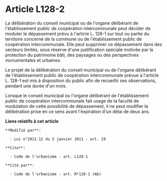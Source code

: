 # Article L128-2

La délibération du conseil municipal ou de l'organe délibérant de l'établissement public de coopération intercommunale peut
décider de moduler le dépassement prévu à l'article L. 128-1 sur tout ou partie du territoire concerné de la commune ou de
l'établissement public de coopération intercommunale. Elle peut supprimer ce dépassement dans des secteurs limités, sous
réserve d'une justification spéciale motivée par la protection du patrimoine bâti, des paysages ou des perspectives
monumentales et urbaines. 

Le projet de la délibération du conseil municipal ou de l'organe délibérant de l'établissement public de coopération
intercommunale prévue à l'article L. 128-1 est mis à disposition du public afin de recueillir ses observations, pendant une
durée d'un mois. 

Lorsque le conseil municipal ou l'organe délibérant de l'établissement public de coopération intercommunale fait usage de la
faculté de modulation de cette possibilité de dépassement, il ne peut modifier la délibération prise en ce sens avant
l'expiration d'un délai de deux ans.

**Liens relatifs à cet article**

	**Modifié par**:

	  - Loi n°2011-12 du 5 janvier 2011 - art. 19

	**Cite**:

	  - Code de l'urbanisme - art. L128-1

	**Cité par**:

	  - Code de l'urbanisme - art. R*128-1 (Ab)
